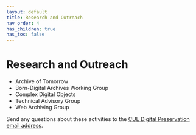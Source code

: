 ```yaml
---
layout: default
title: Research and Outreach 
nav_order: 4
has_children: true
has_toc: false
---
```


# Research and Outreach


* Archive of Tomorrow 
* Born-Digital Archives Working Group
* Complex Digital Objects
* Technical Advisory Group 
* Web Archiving Group

Send any questions about these activities to the [CUL Digital Preservation email address](mailto:digitalpreservation@lib.cam.ac.uk).